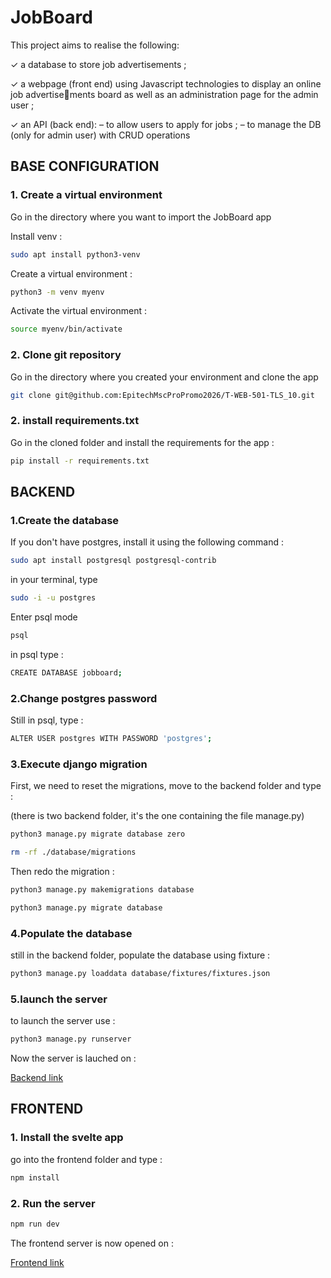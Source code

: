# JobBoard

This project aims to realise the following:

✓ a database to store job advertisements ;

✓ a webpage (front end) using Javascript technologies to display an online job advertisements board as well as an administration page for the admin user ;

✓ an API (back end):
– to allow users to apply for jobs ;
– to manage the DB (only for admin user) with CRUD operations

## BASE CONFIGURATION

### 1. Create a virtual environment

Go in the directory where you want to import the JobBoard app

Install venv : 

```bash
sudo apt install python3-venv 
```

Create a virtual environment : 

```bash
python3 -m venv myenv
```

Activate the virtual environment : 

```bash
source myenv/bin/activate
```

### 2. Clone git repository

Go in the directory where you created your environment and clone the app

```bash
git clone git@github.com:EpitechMscProPromo2026/T-WEB-501-TLS_10.git
```

### 2. install requirements.txt

Go in the cloned folder and install the requirements for the app :
```bash
pip install -r requirements.txt
```

## BACKEND

### 1.Create the database

If you don't have postgres, install it using the following command :
```bash
sudo apt install postgresql postgresql-contrib
```

in your terminal, type 
```bash
sudo -i -u postgres
```
Enter psql mode

```bash
psql
```
in psql type :
```bash
CREATE DATABASE jobboard;
```

### 2.Change postgres password

Still in psql, type :
```bash
ALTER USER postgres WITH PASSWORD 'postgres';
```

### 3.Execute django migration

First, we need to reset the migrations, move to the backend folder and type :

(there is two backend folder, it's the one containing the file manage.py)

```bash
python3 manage.py migrate database zero
```
```bash
rm -rf ./database/migrations
```

Then redo the migration : 

```bash
python3 manage.py makemigrations database 
```
```bash
python3 manage.py migrate database 
```

### 4.Populate the database

still in the backend folder, populate the database using fixture :
```bash
python3 manage.py loaddata database/fixtures/fixtures.json
```

### 5.launch the server

to launch the server use : 
```bash
python3 manage.py runserver
```

Now the server is lauched on :

[Backend link](http://localhost:8000)

## FRONTEND

### 1. Install the svelte app
go into the frontend folder and type :
  
```bash
npm install
```

### 2. Run the server

```bash
npm run dev
```

The frontend server is now opened on :

[Frontend link](http://localhost:5173)


